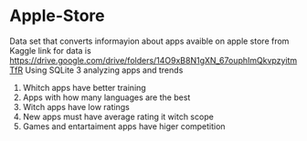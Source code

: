 # Apple-Store

Data set that converts informayion about apps avaible on apple store from Kaggle
link for data is https://drive.google.com/drive/folders/14O9xB8N1gXN_67ouphImQkvpzyitmTfR
Using SQLite 3 analyzing apps and trends
1. Whitch apps have better training
2. Apps  with how many languages are the best
3. Witch apps have low ratings
4. New apps must have average rating it witch scope
5. Games and entartaiment apps have higer competition
